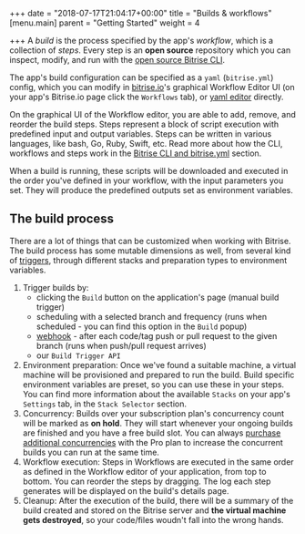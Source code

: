 +++
date = "2018-07-17T21:04:17+00:00"
title = "Builds & workflows"
[menu.main]
parent = "Getting Started"
weight = 4

+++
A _build_ is the process specified by the app's _workflow_, which is a collection of _steps_. Every step is an **open source** repository which you can inspect, modify, and run with the [open source Bitrise CLI](https://www.bitrise.io/cli).

The app's build configuration can be specified as a `yaml` (`bitrise.yml`) config, which you can modify in [bitrise.io](https://www.bitrise.io)'s graphical Workflow Editor UI (on your app's Bitrise.io page click the `Workflows` tab), or [yaml editor](http://blog.bitrise.io/2016/02/12/edit-your-yaml-files-like-a-boss.html) directly.

On the graphical UI of the Workflow editor, you are able to add, remove, and reorder the build steps. Steps represent a block of script execution with predefined input and output variables. Steps can be written in various languages, like bash, Go, Ruby, Swift, etc. Read more about how the CLI, workflows and steps work in the [Bitrise CLI and bitrise.yml](/bitrise-cli/) section.

When a build is running, these scripts will be downloaded and executed in the order you've defined in your workflow, with the input parameters you set. They will produce the predefined outputs set as environment variables.

## The build process

There are a lot of things that can be customized when working with Bitrise. The build process has some mutable dimensions as well, from several kind of [triggers](https://bitrise-io.github.io/devcenter/webhooks/trigger-map), through different stacks and preparation types to environment variables.

1. Trigger builds by:
   * clicking the `Build` button on the application's page (manual build trigger)
   * scheduling with a selected branch and frequency (runs when scheduled - you can find this option in the `Build` popup)
   * [webhook](https://bitrise-io.github.io/devcenter/webhooks) - after each code/tag push or pull request to the given branch (runs when push/pull request arrives)
   * our `Build Trigger API`
2. Environment preparation: Once we've found a suitable machine, a virtual machine will be provisioned and prepared to run the build. Build specific environment variables are preset, so you can use these in your steps. You can find more information about the available `Stacks` on your app's `Settings` tab, in the `Stack Selector` section.
3. Concurrency: Builds over your subscription plan's concurrency count will be marked as **on hold**. They will start whenever your ongoing builds are finished and you have a free build slot. You can always [purchase additional concurrencies](https://www.bitrise.io/me/profile/pricing) with the Pro plan to increase the concurrent builds you can run at the same time.
4. Workflow execution: Steps in Workflows are executed in the same order as defined in the Workflow editor of your application, from top to bottom. You can reorder the steps by dragging. The log each step generates will be displayed on the build's details page.
5. Cleanup: After the execution of the build, there will be a summary of the build created and stored on the Bitrise server and **the virtual machine gets destroyed**, so your code/files woudn't fall into the wrong hands.
